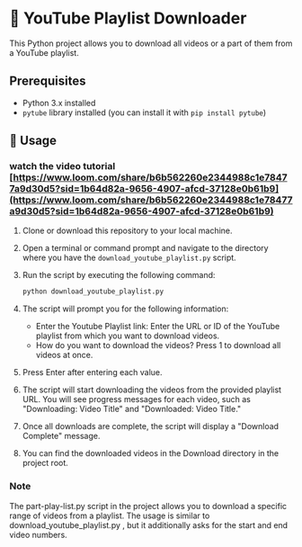 # 🎥 YouTube Playlist Downloader

This Python project allows you to download all videos or a part of them from a YouTube playlist.

## Prerequisites

- Python 3.x installed
- `pytube` library installed (you can install it with `pip install pytube`)



## 🚀 Usage

### watch the video tutorial [https://www.loom.com/share/b6b562260e2344988c1e78477a9d30d5?sid=1b64d82a-9656-4907-afcd-37128e0b61b9](https://www.loom.com/share/b6b562260e2344988c1e78477a9d30d5?sid=1b64d82a-9656-4907-afcd-37128e0b61b9)
1. Clone or download this repository to your local machine.

2. Open a terminal or command prompt and navigate to the directory where you have the `download_youtube_playlist.py` script.

3. Run the script by executing the following command:

   ```bash
   python download_youtube_playlist.py
   ```
 4. The script will prompt you for the following information:
      - Enter the Youtube Playlist link: Enter the URL or ID of the YouTube playlist from which you want to download videos.
      - How do you want to download the videos? Press 1 to download all videos at once.
   5. Press Enter after entering each value.
   6. The script will start downloading the videos from the provided playlist URL. You will see progress messages for each video, such as "Downloading: Video Title" and "Downloaded: Video Title."
   7. Once all downloads are complete, the script will display a "Download Complete" message.

   8. You can find the downloaded videos in the Download directory in the project root.


   ### Note
The part-play-list.py script in the project allows you to download a specific range of videos from a playlist. The usage is similar to download_youtube_playlist.py , but it additionally asks for the start and end video numbers.
